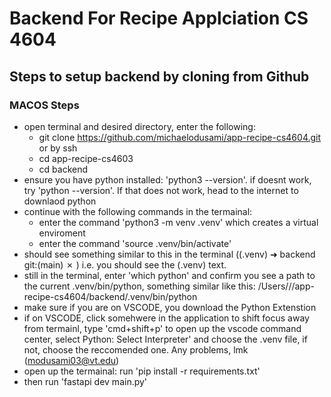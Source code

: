 # Backend For Recipe Applciation CS 4604

## Steps to setup backend by cloning from Github

### MACOS Steps

- open terminal and desired directory, enter the following:
  - git clone https://github.com/michaelodusami/app-recipe-cs4604.git or by ssh
  - cd app-recipe-cs4603
  - cd backend
- ensure you have python installed: 'python3 --version'. if doesnt work, try 'python --version'. If that does not work, head to the internet to downlaod python
- continue with the following commands in the termainal:
  - enter the command 'python3 -m venv .venv' which creates a virtual enviroment
  - enter the command 'source .venv/bin/activate'
- should see something similar to this in the terminal ((.venv) ➜ backend git:(main) ✗ ) i.e. you should see the (.venv) text.
- still in the terminal, enter 'which python' and confirm you see a path to the current .venv/bin/python, something similar like this: /Users/<name-of-user>/<your-dir>/app-recipe-cs4604/backend/.venv/bin/python
- make sure if you are on VSCODE, you download the Python Extenstion
- if on VSCODE, click somehwere in the application to shift focus away from termainl, type 'cmd+shift+p' to open up the vscode command center, select
  Python: Select Interpreter' and choose the .venv file, if not, choose the reccomended one. Any problems, lmk (modusami03@vt.edu)
- open up the termainal: run 'pip install -r requirements.txt'
- then run 'fastapi dev main.py'
